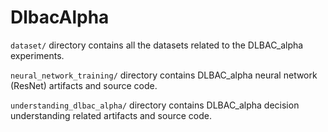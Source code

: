 # DlbacAlpha

`dataset/` directory contains all the datasets related to the DLBAC_alpha experiments.

`neural_network_training/` directory contains DLBAC_alpha neural network (ResNet) artifacts and source code.

`understanding_dlbac_alpha/` directory contains DLBAC_alpha decision understanding related artifacts and source code.
